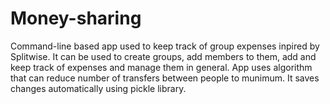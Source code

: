 # Money-sharing

Command-line based app used to keep track of group expenses inpired by Splitwise. It can be used to create groups, add members to them, add and keep track of expenses and manage them in general. App uses algorithm that can reduce number of transfers between people to munimum. It saves changes automatically using pickle library.
